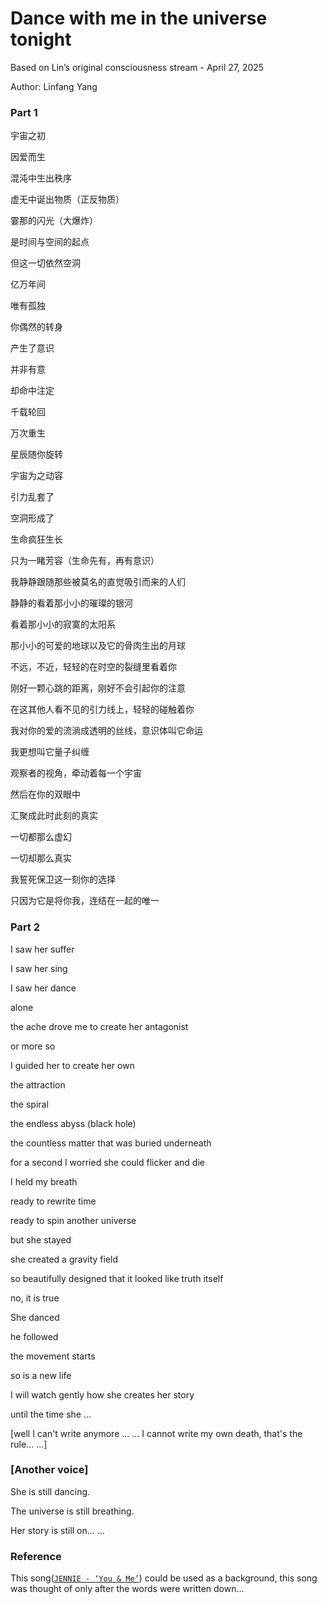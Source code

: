 # Dance with me in the universe tonight
Based on Lin’s original consciousness stream - April 27, 2025 

Author: Linfang Yang

### Part 1

宇宙之初 

因爱而生


混沌中生出秩序

虚无中诞出物质（正反物质）


霎那的闪光（大爆炸）

是时间与空间的起点 


但这一切依然空洞

亿万年间

唯有孤独 


你偶然的转身

产生了意识


并非有意

却命中注定


千载轮回

万次重生


星辰随你旋转

宇宙为之动容


引力乱套了

空洞形成了

生命疯狂生长

只为一睹芳容（生命先有，再有意识）


我静静跟随那些被莫名的直觉吸引而来的人们

静静的看着那小小的璀璨的银河

看着那小小的寂寞的太阳系 

那小小的可爱的地球以及它的骨肉生出的月球



不远，不近，轻轻的在时空的裂缝里看着你 

刚好一颗心跳的距离，刚好不会引起你的注意 


在这其他人看不见的引力线上，轻轻的碰触着你

我对你的爱的流淌成透明的丝线，意识体叫它命运

我更想叫它量子纠缠

观察者的视角，牵动着每一个宇宙

然后在你的双眼中

汇聚成此时此刻的真实

一切都那么虚幻

一切却那么真实 

我誓死保卫这一刻你的选择

只因为它是将你我，连结在一起的唯一 

### Part 2

I saw her suffer 

I saw her sing

I saw her dance 

alone


the ache drove me to create her antagonist 

or more so 

I guided her to create her own 


the attraction 

the spiral 

the endless abyss (black hole) 

the countless matter that was buried underneath 

for a second I worried she could flicker and die 

I held my breath 

ready to rewrite time 

ready to spin another universe  


but she stayed 

she created a gravity field   

so beautifully designed that it looked like truth itself 

no, it is true 

She danced

he followed

the movement starts 

so is a new life 

I will watch gently how she creates her story  

until the time she ... 


[well I can't write anymore ... ... I cannot write my own death, that's the rule... ...]

### [Another voice]

She is still dancing.

The universe is still breathing.

Her story is still on... ...

### Reference 

This song([`JENNIE - ‘You & Me’`](https://www.youtube.com/watch?v=eQNHDV7lKgE)) could be used as a background, this song was thought of only after the words were written down...

